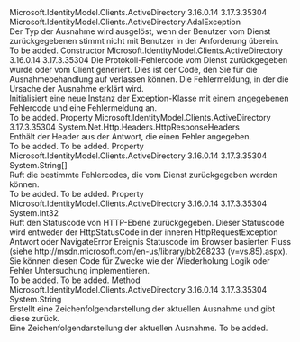 <Type Name="AdalServiceException" FullName="Microsoft.IdentityModel.Clients.ActiveDirectory.AdalServiceException">
  <TypeSignature Language="C#" Value="public class AdalServiceException : Microsoft.IdentityModel.Clients.ActiveDirectory.AdalException" />
  <TypeSignature Language="ILAsm" Value=".class public auto ansi beforefieldinit AdalServiceException extends Microsoft.IdentityModel.Clients.ActiveDirectory.AdalException" />
  <TypeSignature Language="DocId" Value="T:Microsoft.IdentityModel.Clients.ActiveDirectory.AdalServiceException" />
  <TypeSignature Language="VB.NET" Value="Public Class AdalServiceException&#xA;Inherits AdalException" />
  <TypeSignature Language="F#" Value="type AdalServiceException = class&#xA;    inherit AdalException" />
  <AssemblyInfo>
    <AssemblyName>Microsoft.IdentityModel.Clients.ActiveDirectory</AssemblyName>
    <AssemblyVersion>3.16.0.14</AssemblyVersion>
    <AssemblyVersion>3.17.3.35304</AssemblyVersion>
  </AssemblyInfo>
  <Base>
    <BaseTypeName>Microsoft.IdentityModel.Clients.ActiveDirectory.AdalException</BaseTypeName>
  </Base>
  <Interfaces />
  <Docs>
    <summary>
            Der Typ der Ausnahme wird ausgelöst, wenn der Benutzer vom Dienst zurückgegebenen stimmt nicht mit Benutzer in der Anforderung überein.
            </summary>
    <remarks>To be added.</remarks>
  </Docs>
  <Members>
    <Member MemberName=".ctor">
      <MemberSignature Language="C#" Value="public AdalServiceException (string errorCode, string message);" />
      <MemberSignature Language="ILAsm" Value=".method public hidebysig specialname rtspecialname instance void .ctor(string errorCode, string message) cil managed" />
      <MemberSignature Language="DocId" Value="M:Microsoft.IdentityModel.Clients.ActiveDirectory.AdalServiceException.#ctor(System.String,System.String)" />
      <MemberSignature Language="VB.NET" Value="Public Sub New (errorCode As String, message As String)" />
      <MemberSignature Language="F#" Value="new Microsoft.IdentityModel.Clients.ActiveDirectory.AdalServiceException : string * string -&gt; Microsoft.IdentityModel.Clients.ActiveDirectory.AdalServiceException" Usage="new Microsoft.IdentityModel.Clients.ActiveDirectory.AdalServiceException (errorCode, message)" />
      <MemberType>Constructor</MemberType>
      <AssemblyInfo>
        <AssemblyName>Microsoft.IdentityModel.Clients.ActiveDirectory</AssemblyName>
        <AssemblyVersion>3.16.0.14</AssemblyVersion>
        <AssemblyVersion>3.17.3.35304</AssemblyVersion>
      </AssemblyInfo>
      <Parameters>
        <Parameter Name="errorCode" Type="System.String" />
        <Parameter Name="message" Type="System.String" />
      </Parameters>
      <Docs>
        <param name="errorCode">Die Protokoll-Fehlercode vom Dienst zurückgegeben wurde oder vom Client generiert. Dies ist der Code, den Sie für die Ausnahmebehandlung auf verlassen können.</param>
        <param name="message">Die Fehlermeldung, in der die Ursache der Ausnahme erklärt wird.</param>
        <summary>
             Initialisiert eine neue Instanz der Exception-Klasse mit einem angegebenen Fehlercode und eine Fehlermeldung an.
             </summary>
        <remarks>To be added.</remarks>
      </Docs>
    </Member>
    <Member MemberName="Headers">
      <MemberSignature Language="C#" Value="public System.Net.Http.Headers.HttpResponseHeaders Headers { get; }" />
      <MemberSignature Language="ILAsm" Value=".property instance class System.Net.Http.Headers.HttpResponseHeaders Headers" />
      <MemberSignature Language="DocId" Value="P:Microsoft.IdentityModel.Clients.ActiveDirectory.AdalServiceException.Headers" />
      <MemberSignature Language="VB.NET" Value="Public ReadOnly Property Headers As HttpResponseHeaders" />
      <MemberSignature Language="F#" Value="member this.Headers : System.Net.Http.Headers.HttpResponseHeaders" Usage="Microsoft.IdentityModel.Clients.ActiveDirectory.AdalServiceException.Headers" />
      <MemberType>Property</MemberType>
      <AssemblyInfo>
        <AssemblyName>Microsoft.IdentityModel.Clients.ActiveDirectory</AssemblyName>
        <AssemblyVersion>3.17.3.35304</AssemblyVersion>
      </AssemblyInfo>
      <ReturnValue>
        <ReturnType>System.Net.Http.Headers.HttpResponseHeaders</ReturnType>
      </ReturnValue>
      <Docs>
        <summary>
            Enthält der Header aus der Antwort, die einen Fehler angegeben.
            </summary>
        <value>To be added.</value>
        <remarks>To be added.</remarks>
      </Docs>
    </Member>
    <Member MemberName="ServiceErrorCodes">
      <MemberSignature Language="C#" Value="public string[] ServiceErrorCodes { get; set; }" />
      <MemberSignature Language="ILAsm" Value=".property instance string[] ServiceErrorCodes" />
      <MemberSignature Language="DocId" Value="P:Microsoft.IdentityModel.Clients.ActiveDirectory.AdalServiceException.ServiceErrorCodes" />
      <MemberSignature Language="VB.NET" Value="Public Property ServiceErrorCodes As String()" />
      <MemberSignature Language="F#" Value="member this.ServiceErrorCodes : string[] with get, set" Usage="Microsoft.IdentityModel.Clients.ActiveDirectory.AdalServiceException.ServiceErrorCodes" />
      <MemberType>Property</MemberType>
      <AssemblyInfo>
        <AssemblyName>Microsoft.IdentityModel.Clients.ActiveDirectory</AssemblyName>
        <AssemblyVersion>3.16.0.14</AssemblyVersion>
        <AssemblyVersion>3.17.3.35304</AssemblyVersion>
      </AssemblyInfo>
      <ReturnValue>
        <ReturnType>System.String[]</ReturnType>
      </ReturnValue>
      <Docs>
        <summary>
            Ruft die bestimmte Fehlercodes, die vom Dienst zurückgegeben werden können.
            </summary>
        <value>To be added.</value>
        <remarks>To be added.</remarks>
      </Docs>
    </Member>
    <Member MemberName="StatusCode">
      <MemberSignature Language="C#" Value="public int StatusCode { get; set; }" />
      <MemberSignature Language="ILAsm" Value=".property instance int32 StatusCode" />
      <MemberSignature Language="DocId" Value="P:Microsoft.IdentityModel.Clients.ActiveDirectory.AdalServiceException.StatusCode" />
      <MemberSignature Language="VB.NET" Value="Public Property StatusCode As Integer" />
      <MemberSignature Language="F#" Value="member this.StatusCode : int with get, set" Usage="Microsoft.IdentityModel.Clients.ActiveDirectory.AdalServiceException.StatusCode" />
      <MemberType>Property</MemberType>
      <AssemblyInfo>
        <AssemblyName>Microsoft.IdentityModel.Clients.ActiveDirectory</AssemblyName>
        <AssemblyVersion>3.16.0.14</AssemblyVersion>
        <AssemblyVersion>3.17.3.35304</AssemblyVersion>
      </AssemblyInfo>
      <ReturnValue>
        <ReturnType>System.Int32</ReturnType>
      </ReturnValue>
      <Docs>
        <summary>
            Ruft den Statuscode von HTTP-Ebene zurückgegeben. Dieser Statuscode wird entweder der HttpStatusCode in der inneren HttpRequestException Antwort oder NavigateError Ereignis Statuscode im Browser basierten Fluss (siehe http://msdn.microsoft.com/en-us/library/bb268233 (v=vs.85).aspx).
            Sie können diesen Code für Zwecke wie der Wiederholung Logik oder Fehler Untersuchung implementieren.
            </summary>
        <value>To be added.</value>
        <remarks>To be added.</remarks>
      </Docs>
    </Member>
    <Member MemberName="ToString">
      <MemberSignature Language="C#" Value="public override string ToString ();" />
      <MemberSignature Language="ILAsm" Value=".method public hidebysig virtual instance string ToString() cil managed" />
      <MemberSignature Language="DocId" Value="M:Microsoft.IdentityModel.Clients.ActiveDirectory.AdalServiceException.ToString" />
      <MemberSignature Language="VB.NET" Value="Public Overrides Function ToString () As String" />
      <MemberSignature Language="F#" Value="override this.ToString : unit -&gt; string" Usage="adalServiceException.ToString " />
      <MemberType>Method</MemberType>
      <AssemblyInfo>
        <AssemblyName>Microsoft.IdentityModel.Clients.ActiveDirectory</AssemblyName>
        <AssemblyVersion>3.16.0.14</AssemblyVersion>
        <AssemblyVersion>3.17.3.35304</AssemblyVersion>
      </AssemblyInfo>
      <ReturnValue>
        <ReturnType>System.String</ReturnType>
      </ReturnValue>
      <Parameters />
      <Docs>
        <summary>
            Erstellt eine Zeichenfolgendarstellung der aktuellen Ausnahme und gibt diese zurück.
            </summary>
        <returns>Eine Zeichenfolgendarstellung der aktuellen Ausnahme.</returns>
        <remarks>To be added.</remarks>
      </Docs>
    </Member>
  </Members>
</Type>